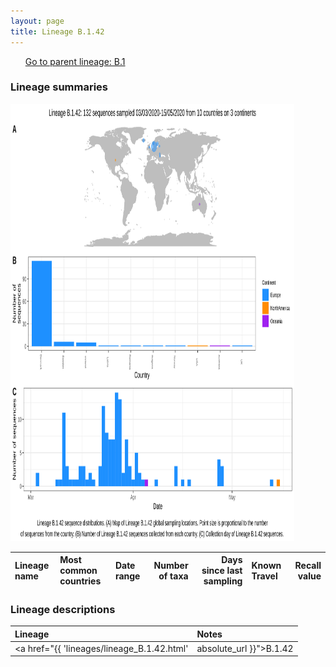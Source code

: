 ```yaml
---
layout: page
title: Lineage B.1.42
---
```




<p>
<ul class="actions small">
	 <a href="{{ 'lineages/lineage_B.1.1.1.html' | absolute_url }}" class="button special fit">Go to parent lineage: B.1</a>
</ul>
</p>
<h3> Lineage summaries</h3>

<img src="../assets/images/B.1.42.svg" alt="B.1.42 lineage summary figure" width="90%" height="700px" />


| Lineage name | Most common countries | Date range | Number of taxa |  Days since last sampling | Known Travel | Recall value |
|:-----|:-----|:-------|-------:|-------:|:---------|--------:|

<h3>Lineage descriptions</h3>

| Lineage | Notes |
|:-----|:-----|
| <a href="{{ 'lineages/lineage_B.1.42.html' | absolute_url }}">B.1.42</a> | Sweden/ Denmark lineage |

